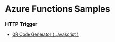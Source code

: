# Azure Functions Samples

### HTTP Trigger
*   [QR Code Generator ( Javascript )](https://github.com/motamed/azure-functions/tree/master/qrcode-generator) 